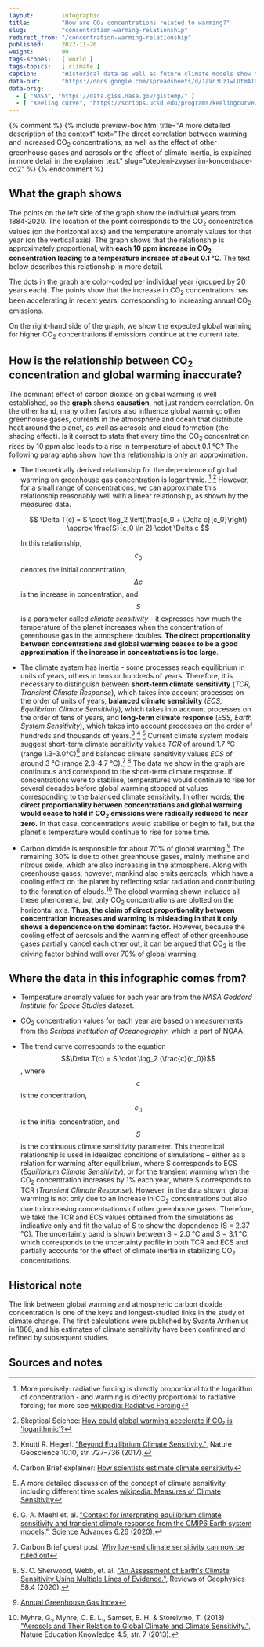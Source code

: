 ```yaml
---
layout:        infographic
title:         "How are CO₂ concentrations related to warming?"
slug:          "concentration-warming-relationship"
redirect_from: "/concentration-warming-relationship"
published:     2022-11-20
weight:        90
tags-scopes:   [ world ]
tags-topics:   [ climate ]
caption:       "Historical data as well as future climate models show that global warming is (approximately) directly proportional to the increase of CO<sub>2</sub> concentrations in the atmosphere. More specifically: every time the CO<sub>2</sub> concentrations rise by 10 ppm (parts per million), the mean global temperature increases by 0.1 °C."
data-our:      "https://docs.google.com/spreadsheets/d/1aVn3Uz1wLUtmATagtZHEpeayiee6uy_BRAivZPwfb2s/edit?usp=sharing"
data-orig:
  - [ "NASA", "https://data.giss.nasa.gov/gistemp/" ]
  - [ "Keeling curve", "https://scripps.ucsd.edu/programs/keelingcurve/" ]
---
```

{% comment %}
{% include preview-box.html
    title="A more detailed description of the context"
    text="The direct correlation between warming and increased CO<sub>2</sub> concentrations, as well as the effect of other greenhouse gases and aerosols or the effect of climate inertia, is explained in more detail in the explainer text."
    slug="otepleni-zvysenim-koncentrace-co2"
%}
{% endcomment %}

## What the graph shows

The points on the left side of the graph show the individual years from 1884-2020. The location of the point corresponds to the CO<sub>2</sub> concentration values (on the horizontal axis) and the temperature anomaly values for that year (on the vertical axis). The graph shows that the relationship is approximately proportional, with **each 10 ppm increase in CO<sub>2</sub> concentration leading to a temperature increase of about 0.1 °C**. The text below describes this relationship in more detail. <!-- and also in the related explainer [How much warmer will it get if CO₂ concentrations increase?](/explainery/otepleni-zvysenim-koncentrace-co2).-->

The dots in the graph are color-coded per individual year (grouped by 20 years each). The points show that the increase in CO<sub>2</sub> concentrations has been accelerating in recent years, corresponding to increasing annual CO<sub>2</sub> emissions.

On the right-hand side of the graph, we show the expected global warming for higher CO<sub>2</sub> concentrations if emissions continue at the current rate.

## How is the relationship between CO<sub>2</sub> concentration and global warming inaccurate?

The dominant effect of carbon dioxide on global warming is well established, so the **graph** shows **causation**, not just random correlation.
On the other hand, many other factors also influence global warming: other greenhouse gases, currents in the atmosphere and ocean that distribute heat around the planet, as well as aerosols and cloud formation (the shading effect). 
Is it correct to state that every time the CO<sub>2</sub> concentration rises by 10 ppm also leads to a rise in temperature of about 0.1 °C? The following paragraphs show how this relationship is only an approximation.

* The theoretically derived relationship for the dependence of global warming on greenhouse gas concentration is logarithmic. [^1] [^11] However, for a small range of concentrations, we can approximate this relationship reasonably well with a linear relationship, as shown by the measured data.

    $$
    \Delta T(c) = S \cdot \log_2 \left(\frac{c_0 + \Delta c}{c_0}\right) \approx \frac{S}{c_0 \ln 2} \cdot \Delta c
    $$

    In this relationship, $$c_0$$ denotes the initial concentration, $$\Delta c$$ is the increase in concentration, and $$S$$ is a parameter called *climate sensitivity* - it expresses how much the temperature of the planet increases when the concentration of greenhouse gas in the atmosphere doubles. **The direct proportionality between concentrations and global warming ceases to be a good approximation if the increase in concentrations is too large**.

* The climate system has inertia - some processes reach equilibrium in units of years, others in tens or hundreds of years. Therefore, it is necessary to distinguish between **short-term climate sensitivity** (*TCR, Transient Climate Response*), which takes into account processes on the order of units of years, **balanced climate sensitivity** (*ECS, Equilibrium Climate Sensitivity*), which takes into account processes on the order of tens of years, and **long-term climate response** (*ESS, Earth System Sensitivity*), which takes into account processes on the order of hundreds and thousands of years.[^8] [^9] [^2] Current climate system models suggest short-term climate sensitivity values *TCR* of around 1.7 °C (range 1.3-3.0°C)[^3] and balanced climate sensitivity values *ECS* of around 3 °C (range 2.3-4.7 °C).[^10] [^4] The data we show in the graph are continuous and correspond to the short-term climate response. If concentrations were to stabilise, temperatures would continue to rise for several decades before global warming stopped at values corresponding to the balanced climate sensitivity. In other words, **the direct proportionality between concentrations and global warming would cease to hold if CO<sub>2</sub> emissions were radically reduced to near zero.** In that case, concentrations would stabilise or begin to fall, but the planet's temperature would continue to rise for some time.

* Carbon dioxide is responsible for about 70% of global warming.[^6] The remaining 30% is due to other greenhouse gases, mainly methane and nitrous oxide, which are also increasing in the atmosphere. Along with greenhouse gases, however, mankind also emits aerosols, which have a cooling effect on the planet by reflecting solar radiation and contributing to the formation of clouds.[^7] The global warming shown includes all these phenomena, but only CO<sub>2</sub> concentrations are plotted on the horizontal axis. **Thus, the claim of direct proportionality between concentration increases and warming is misleading in that it only shows a dependence on the dominant factor.** However, because the cooling effect of aerosols and the warming effect of other greenhouse gases partially cancel each other out, it can be argued that CO<sub>2</sub> is the driving factor behind well over 70% of global warming.

## Where the data in this infographic comes from?

* Temperature anomaly values for each year are from the *NASA Goddard Institute for Space Studies* dataset.<!-- For more on the concept of temperature anomaly, see the accompanying text to the infographic [Evolution of the global temperature anomaly](/infografiky/vyvoj-teplotni-anomalie).-->

* CO<sub>2</sub> concentration values for each year are based on measurements from the *Scripps Institution of Oceanography*, which is part of <glossary id="noaa">NOAA</glossary>.<!-- Separately, the evolution of atmospheric CO<sub>2</sub> concentration is shown in the graphic [Evolution of atmospheric CO₂ concentration](/infografiky/koncentrace-co2).-->

* The trend curve corresponds to the equation $$\Delta T(c) = S \cdot \log_2 (\frac{c}{c_0})$$, where $$c$$ is the concentration, $$c_0$$ is the initial concentration, and $$S$$ is the continuous climate sensitivity parameter. This theoretical relationship is used in idealized conditions of simulations – either as a relation for warming after equilibrium, where S corresponds to ECS (*Equilibrium Climate Sensitivity*), or for the transient warming when the CO<sub>2</sub> concentration increases by 1% each year, where S corresponds to TCR (*Transient Climate Response*). However, in the data shown, global warming is not only due to an increase in CO<sub>2</sub> concentrations but also due to increasing concentrations of other greenhouse gases. Therefore, we take the TCR and ECS values obtained from the simulations as indicative only and fit the value of S to show the dependence (S = 2.37 °C). The uncertainty band is shown between S = 2.0 °C and S = 3.1 °C, which corresponds to the uncertainty profile in both TCR and ECS and partially accounts for the effect of climate inertia in stabilizing CO<sub>2</sub> concentrations.

## Historical note

The link between global warming and atmospheric carbon dioxide concentration is one of the keys and longest-studied links in the study of climate change. The first calculations were published by Svante Arrhenius in 1886, and his estimates of climate sensitivity have been confirmed and refined by subsequent studies.<!-- More in graphics and text [History of greenhouse effect research](/infografiky/historie-sklenikoveho-efektu).-->

## Sources and notes

[^1]: More precisely: radiative forcing is directly proportional to the logarithm of concentration - and warming is directly proportional to radiative forcing; for more see [wikipedia: Radiative Forcing](https://en.wikipedia.org/wiki/Radiative_forcing)
[^2]: A more detailed discussion of the concept of climate sensitivity, including different time scales [wikipedia: Measures of Climate Sensitivity](https://en.wikipedia.org/wiki/Climate_sensitivity#Measures_of_climate_sensitivity)
[^3]: G. A. Meehl et. al. ["Context for interpreting equilibrium climate sensitivity and transient climate response from the CMIP6 Earth system models."](https://advances.sciencemag.org/content/6/26/eaba1981), Science Advances 6.26 (2020).
[^4]: S. C. Sherwood, Webb, et. al. ["An Assessment of Earth's Climate Sensitivity Using Multiple Lines of Evidence."](https://agupubs.onlinelibrary.wiley.com/doi/10.1029/2019RG000678), Reviews of Geophysics 58.4 (2020).
[^5]: Matthews, H. D., Tokarska, K. B., Nicholls, Z. R. J. et al. ["Opportunities and challenges in using remaining carbon budgets to guide climate policy."](https://doi.org/10.1038/s41561-020-00663-3), Nature Geoscience 13.12, str. 769–779 (2020).
[^6]: [Annual Greenhouse Gas Index](https://www.globalchange.gov/browse/indicators/annual-greenhouse-gas-index)
[^7]: Myhre, G., Myhre, C. E. L., Samset, B. H. & Storelvmo, T. (2013) ["Aerosols and Their Relation to Global Climate and Climate Sensitivity."](https://www.nature.com/scitable/knowledge/library/aerosols-and-their-relation-to-global-climate-102215345/), Nature Education Knowledge 4.5, str. 7 (2013).
[^8]: Knutti R. Hegerl. ["Beyond Equilibrium Climate Sensitivity."](https://www.nature.com/articles/ngeo3017), Nature Geoscience 10.10, str. 727–736 (2017).
[^9]: Carbon Brief explainer: [How scientists estimate climate sensitivity](https://www.carbonbrief.org/explainer-how-scientists-estimate-climate-sensitivity)
[^10]: Carbon Brief guest post: [Why low-end climate sensitivity can now be ruled out](https://www.carbonbrief.org/guest-post-why-low-end-climate-sensitivity-can-now-be-ruled-out)
[^11]: Skeptical Science: [How could global warming accelerate if CO₂ is 'logarithmic'?](https://skepticalscience.com/why-global-warming-can-accelerate.html)